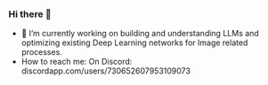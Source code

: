### Hi there 👋
- 🔭 I’m currently working on building and understanding LLMs and optimizing existing Deep Learning networks for Image related processes.
- How to reach me: On Discord: discordapp.com/users/730652607953109073
<!--
**sandeep-selvaraj/sandeep-selvaraj** is a ✨ _special_ ✨ repository because its `README.md` (this file) appears on your GitHub profile.

Here are some ideas to get you started:

- 🔭 I’m currently working on ...
- 🌱 I’m currently learning ...
- 👯 I’m looking to collaborate on ...
- 🤔 I’m looking for help with ...
- 💬 Ask me about ...
- 📫 How to reach me: ...
- 😄 Pronouns: ...
- ⚡ Fun fact: ...
-->

